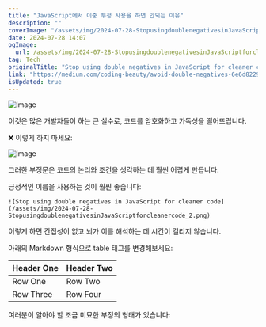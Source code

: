 ```yaml
---
title: "JavaScript에서 이중 부정 사용을 하면 안되는 이유"
description: ""
coverImage: "/assets/img/2024-07-28-StopusingdoublenegativesinJavaScriptforcleanercode_0.png"
date: 2024-07-28 14:07
ogImage: 
  url: /assets/img/2024-07-28-StopusingdoublenegativesinJavaScriptforcleanercode_0.png
tag: Tech
originalTitle: "Stop using double negatives in JavaScript for cleaner code"
link: "https://medium.com/coding-beauty/avoid-double-negatives-6e6d8229918d"
isUpdated: true
---
```






![image](/assets/img/2024-07-28-StopusingdoublenegativesinJavaScriptforcleanercode_0.png)

이것은 많은 개발자들이 하는 큰 실수로, 코드를 암호화하고 가독성을 떨어뜨립니다.

❌ 이렇게 하지 마세요:

![image](/assets/img/2024-07-28-StopusingdoublenegativesinJavaScriptforcleanercode_1.png)

<div class="content-ad"></div>

그러한 부정문은 코드의 논리와 조건을 생각하는 데 훨씬 어렵게 만듭니다.

긍정적인 이름을 사용하는 것이 훨씬 좋습니다:

`![Stop using double negatives in JavaScript for cleaner code](/assets/img/2024-07-28-StopusingdoublenegativesinJavaScriptforcleanercode_2.png)`

이렇게 하면 간접성이 없고 뇌가 이를 해석하는 데 시간이 걸리지 않습니다.

<div class="content-ad"></div>

아래의 Markdown 형식으로 table 태그를 변경해보세요:

| Header One  | Header Two  |
|-------------|-------------|
| Row One     | Row Two     |
| Row Three   | Row Four    |

<div class="content-ad"></div>

여러분이 알아야 할 조금 미묘한 부정의 형태가 있습니다: